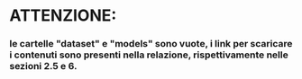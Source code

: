 # ATTENZIONE:
### le cartelle "dataset" e "models" sono vuote, i link per scaricare i contenuti sono presenti nella relazione, rispettivamente nelle sezioni 2.5 e 6.
